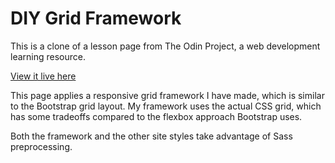 # DIY Grid Framework

This is a clone of a lesson page from The Odin Project, a web development learning resource.

[View it live here](https://kaivandivier.github.io/odin-project-clone)

This page applies a responsive grid framework I have made, which is similar to the Bootstrap grid layout.  My framework uses the actual CSS grid, which has some tradeoffs compared to the flexbox approach Bootstrap uses.

Both the framework and the other site styles take advantage of Sass preprocessing.
